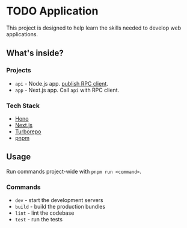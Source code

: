 # TODO Application

This project is designed to help learn the skills needed to develop web applications.

## What's inside?

### Projects

- `api` - Node.js app. [publish RPC client](https://hono.dev/guides/rpc).
- `app` - Next.js app. Call `api` with RPC client.

### Tech Stack

- [Hono](https://hono.dev)
- [Next.js](https://nextjs.org/)
- [Turborepo](https://turbo.build/repo)
- [pnpm](https://pnpm.io)

## Usage

Run commands project-wide with `pnpm run <command>`.

### Commands

- `dev` - start the development servers
- `build` - build the production bundles
- `lint` - lint the codebase
- `test` - run the tests
